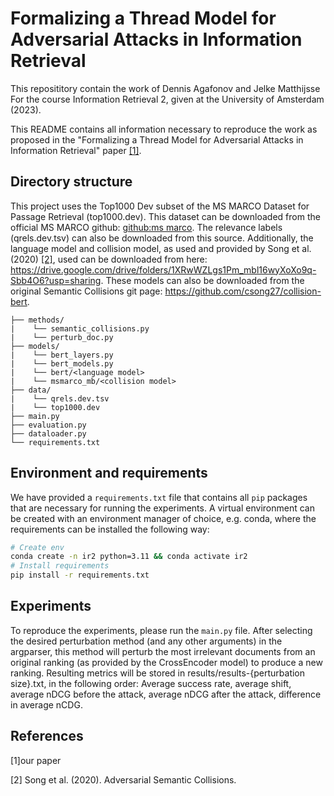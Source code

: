 # Formalizing a Thread Model for Adversarial Attacks in Information Retrieval
This reposititory contain the work of Dennis Agafonov and Jelke Matthijsse For the course Information Retrieval 2, given at the University of Amsterdam (2023). 

This README contains all information necessary to reproduce the work as proposed in the "Formalizing a Thread Model for Adversarial Attacks in Information Retrieval" paper [[1]](#1).

## Directory structure

This project uses the Top1000 Dev subset of the MS MARCO Dataset for Passage Retrieval (top1000.dev). This dataset can be downloaded from the official MS MARCO github: [github:ms marco](https://microsoft.github.io/msmarco/). The relevance labels (qrels.dev.tsv) can also be downloaded from this source. Additionally, the language model and collision model, as used and provided by Song et al. (2020) [[2]](#2), used can be downloaded from here: https://drive.google.com/drive/folders/1XRwWZLgs1Pm_mbl16wyXoXo9q-Sbb4O6?usp=sharing. These models can also be downloaded from the original Semantic Collisions git page: https://github.com/csong27/collision-bert.

```tree
├── methods/
|    └── semantic_collisions.py
|    └── perturb_doc.py
├── models/
|    └── bert_layers.py
|    └── bert_models.py
|    └── bert/<language model>
|    └── msmarco_mb/<collision model>
├── data/
|    └── qrels.dev.tsv
|    └── top1000.dev
├── main.py
├── evaluation.py
├── dataloader.py
└── requirements.txt
```

## Environment and requirements
We have provided a `requirements.txt` file that contains all `pip` packages that are necessary for running the experiments. A virtual environment can be created with an environment manager of choice, e.g. conda, where the requirements can be installed the following way:

```sh
# Create env
conda create -n ir2 python=3.11 && conda activate ir2
# Install requirements
pip install -r requirements.txt
```

## Experiments
To reproduce the experiments, please run the `main.py` file. After selecting the desired perturbation method (and any other arguments) in the argparser, this method will perturb the most irrelevant documents from an original ranking (as provided by the CrossEncoder model) to produce a new ranking. Resulting metrics will be stored in results/results-{perturbation size}.txt, in the following order: Average success rate, average shift, average nDCG before the attack, average nDCG after the attack, difference in average nCDG.

## References
<a id="1">[1]our paper</a> 

<a id="2">[2] Song et al. (2020). Adversarial Semantic Collisions.</a> 
